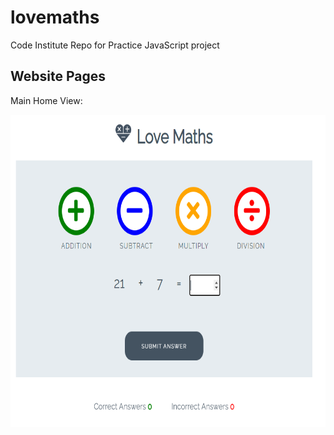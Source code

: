 # lovemaths
Code Institute Repo for Practice JavaScript project

## Website Pages
Main Home View:

<img src="assets/images/complete.PNG"  width="600" height="500" Alt="Screenshot">
